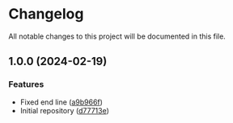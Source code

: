 # Changelog

All notable changes to this project will be documented in this file.

## 1.0.0 (2024-02-19)


### Features

* Fixed end line ([a9b966f](https://github.com/terraform-nexus-modules/terraform-nexus-script/commit/a9b966f156b1b2e33a5a27dcfb414d4dcd5adc6a))
* Initial repository ([d77713e](https://github.com/terraform-nexus-modules/terraform-nexus-script/commit/d77713e19bc28da380c1957c6f8674862fa7385a))
